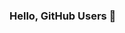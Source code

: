 ### Hello, GitHub Users 👋

<!--[![Gmail Badge](https://img.shields.io/badge/-werctonmatheus@gmail.com-c14438?style=flat&logo=Gmail&logoColor=white)](mailto:werctonmatheus@gmail.com "Connect via Email")
[![Linkedin Badge](https://img.shields.io/badge/-wercton-0072b1?style=flat&logo=Linkedin&logoColor=white)](https://www.linkedin.com/in/wercton-barbosa/ "Connect on LinkedIn")
![Profile Views](https://komarev.com/ghpvc/?username=wercton&color=7802aa)-->

<!--
[![Anurag's github stats](https://github-readme-stats.vercel.app/api?username=wercton&count_private=true&hide=stars&show_icons=true&theme=buefy)](https://github.com/wercton)
[![Top Langs](https://github-readme-stats.vercel.app/api/top-langs/?username=wercton&layout=compact)](https://github.com/wercton)


**Wercton/Wercton** is a ✨ _special_ ✨ repository because its `README.md` (this file) appears on your GitHub profile.

Here are some ideas to get you started:

- 🔭 I’m currently working on ...
- 🌱 I’m currently learning ...
- 👯 I’m looking to collaborate on ...
- 🤔 I’m looking for help with ...
- 💬 Ask me about ...
- 📫 How to reach me: ...
- 😄 Pronouns: ...
- ⚡ Fun fact: ...
-->
